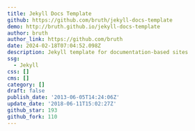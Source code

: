 ```yaml
---
title: Jekyll Docs Template
github: https://github.com/bruth/jekyll-docs-template
demo: http://bruth.github.io/jekyll-docs-template
author: bruth
author_link: https://github.com/bruth
date: 2024-02-18T07:04:52.098Z
description: Jekyll template for documentation-based sites
ssg:
  - Jekyll
css: []
cms: []
category: []
draft: false
publish_date: '2013-06-05T14:24:06Z'
update_date: '2018-06-11T15:02:27Z'
github_star: 193
github_fork: 110
---
```


